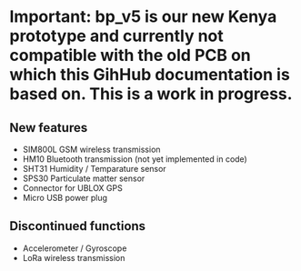 ﻿# Important: bp_v5 is our new Kenya prototype and currently not compatible with the old PCB on which this GihHub documentation is based on. This is a work in progress.

## New features
- SIM800L GSM wireless transmission
- HM10 Bluetooth transmission (not yet implemented in code)
- SHT31 Humidity / Temparature sensor
- SPS30 Particulate matter sensor
- Connector for UBLOX GPS
- Micro USB power plug

## Discontinued functions
- Accelerometer / Gyroscope
- LoRa wireless transmission